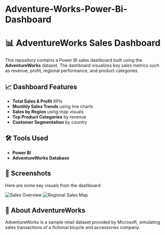 # Adventure-Works-Power-Bi-Dashboard
# 📊 AdventureWorks Sales Dashboard

This repository contains a Power BI sales dashboard built using the **AdventureWorks** dataset. The dashboard visualizes key sales metrics such as revenue, profit, regional performance, and product categories.


## 📈 Dashboard Features

- **Total Sales & Profit** KPIs
- **Monthly Sales Trends** using line charts
- **Sales by Region** using map visuals
- **Top Product Categories** by revenue
- **Customer Segmentation** by country

## 🛠 Tools Used

- **Power BI**
- **AdventureWorks Database**

## 📸 Screenshots

Here are some key visuals from the dashboard:

![Sales Overview](screenshots/sales-overview.png)
![Regional Sales Map](screenshots/regional-sales-map.png)

## 📎 About AdventureWorks

AdventureWorks is a sample retail dataset provided by Microsoft, simulating sales transactions of a fictional bicycle and accessories company.

